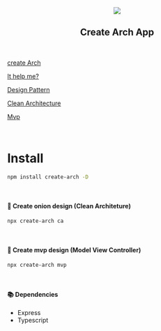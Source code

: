 <div align="center">
<img  src="https://res.cloudinary.com/drtwg9pdt/image/upload/v1626281813/Vector_qmomen.png"></img>
</div>

<div align="center">
<h2>Create Arch App</h2>
</div>

&nbsp;

[create Arch](requirements/create%20Arch.md)

[It help me?](requirements/It%20help%20me.md)

[Design Pattern](requirements/Design%20Pattern.md)

[Clean Architecture](requirements/Clean%20Architecture.md)

[Mvp](requirements/Mvp.md)

&nbsp;
# Install

```bash
npm install create-arch -D
```

&nbsp;
#### 🧿 **Create onion design (Clean Architeture)**
```bash
npx create-arch ca
```
&nbsp;

#### 🚦 **Create mvp design (Model View Controller)**
```bash
npx create-arch mvp
```

&nbsp;
#### 📚 Dependencies

- Express
- Typescript